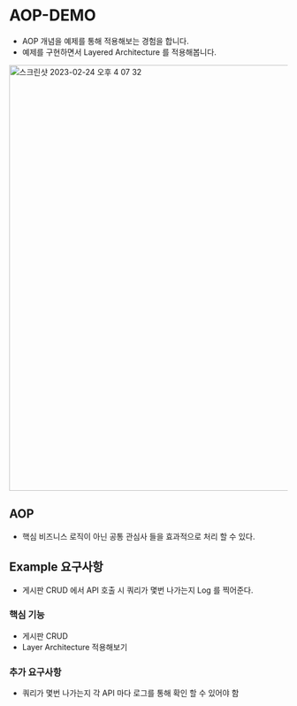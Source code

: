 # AOP-DEMO
- AOP 개념을 예제를 통해 적용해보는 경험을 합니다.
- 예제를 구현하면서 Layered Architecture 를 적용해봅니다.
<img width="770" alt="스크린샷 2023-02-24 오후 4 07 32" src="https://user-images.githubusercontent.com/80501465/221115256-6ba16c4a-0830-4487-9d1b-d5dbe0efe2e0.png">


## AOP 
- 핵심 비즈니스 로직이 아닌 공통 관심사 들을 효과적으로 처리 할 수 있다.

## Example 요구사항
- 게시판 CRUD 에서 API 호출 시 쿼리가 몇번 나가는지 Log 를 찍어준다.

### 핵심 기능
- 게시판 CRUD
- Layer Architecture 적용해보기

### 추가 요구사항
- 쿼리가 몇번 나가는지 각 API 마다 로그를 통해 확인 할 수 있어야 함
